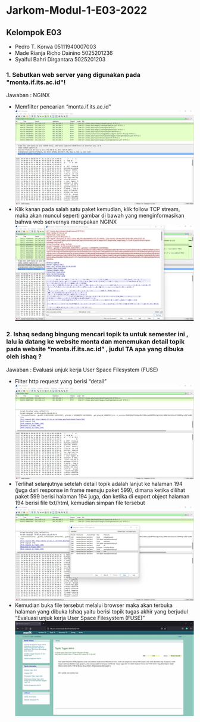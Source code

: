 # Jarkom-Modul-1-E03-2022

## Kelompok E03
- Pedro T. Korwa              05111940007003
- Made Rianja Richo Dainino   5025201236
- Syaiful Bahri Dirgantara    5025201203

### 1. Sebutkan web server yang digunakan pada "monta.if.its.ac.id"! 
Jawaban : NGINX
- Memfilter pencarian “monta.if.its.ac.id”
![Gambar 1.a](img/1a.jpg)
- Klik kanan pada salah satu paket kemudian, klik follow TCP stream, maka akan muncul seperti gambar di bawah yang menginformasikan bahwa web servernya merupakan NGINX
![Gambar 1.b](img/1b.jpg)

### 2. Ishaq sedang bingung mencari topik ta untuk semester ini , lalu ia datang ke website monta dan menemukan detail topik pada website “monta.if.its.ac.id” , judul TA apa yang dibuka oleh ishaq ?
Jawaban : Evaluasi unjuk kerja User Space Filesystem (FUSE)
- Filter http request yang berisi “detail”
![Gambar 2.a](img/2a.jpg)
- Terlihat selanjutnya setelah detail topik adalah lanjut ke halaman 194 (juga dari response in frame menuju paket 599), dimana ketika dilihat paket 599 berisi halaman 194 juga, dan ketika di export object halaman 194 berisi file txt/html, kemudian simpan file tersebut
![Gambar 2.b](img/2b.jpg)
- Kemudian buka file tersebut melalui browser maka akan terbuka halaman yang dibuka Ishaq yaitu berisi topik tugas akhir yang berjudul “Evaluasi unjuk kerja User Space Filesystem (FUSE)”
![Gambar 2.c](img/2c.jpg)
